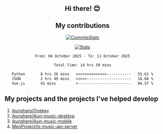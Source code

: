<div align="center">
  
## Hi there! 😊

</div>

<div align="center">
  
## My contributions

[![CommitsStats](https://github-readme-stats-sigma-five.vercel.app/api?username=ikun0014&include_all_commits=true&show_icons=true&count_private=true&locale=cn&bg_color=0,EC6C6C,FFD479,FFFC79,73FA79,73FDFF,D783FF)](https://github.com/ikun0014)

[![Stats](https://streak-stats.demolab.com?user=Folltoshe&theme=tokyonight&hide_border=true&border_radius=5&locale=zh_Hans&card_width=700)](https://github.com/ikun0014)
  
<!--START_SECTION:waka-->

```txt
From: 04 October 2025 - To: 11 October 2025

Total Time: 14 hrs 59 mins

Python       8 hrs 26 mins   >>>>>>>>>>>>>>-----------   55.62 %
JSON         2 hrs 49 mins   >>>>>--------------------   18.60 %
Vue.js       41 mins         >------------------------   04.57 %
```

<!--END_SECTION:waka-->

</div>

## My projects and the projects I've helped develop
1. [ikunshare/Onekey](https://github.com/ikunshare/Onekey)
2. [ikunshare/ikun-music-desktop](https://github.com/ikunshare/ikun-music-desktop)
3. [ikunshare/ikun-music-mobile](https://github.com/ikunshare/ikun-music-mobile)
4. [MeoProject/lx-music-api-server](https://github.com/MeoProject/lx-music-api-server)
